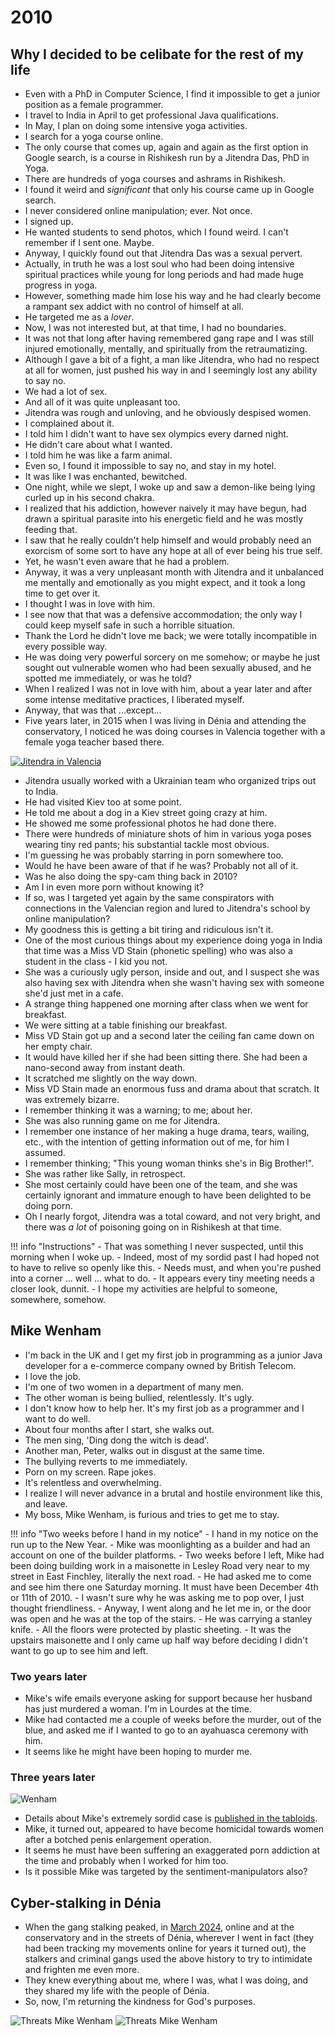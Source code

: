 # 2010

<div id="google_translate_element"></div>
<script type="text/javascript" src="//translate.google.com/translate_a/element.js?cb=googleTranslateElementInit"></script>
<script type="text/javascript">
function googleTranslateElementInit() {
  new google.translate.TranslateElement({pageLanguage: 'en'}, 'google_translate_element');
}
</script>

## Why I decided to be celibate for the rest of my life

- Even with a PhD in Computer Science, I find it impossible to get a junior position as a female programmer.
- I travel to India in April to get professional Java qualifications.
- In May, I plan on doing some intensive yoga activities.
- I search for a yoga course online.
- The only course that comes up, again and again as the first option in Google search, is a course in Rishikesh run by a Jitendra Das, PhD in Yoga.
- There are hundreds of yoga courses and ashrams in Rishikesh. 
- I found it weird and *significant* that only his course came up in Google search.
- I never considered online manipulation; ever. Not once.
- I signed up.
- He wanted students to send photos, which I found weird. I can't remember if I sent one. Maybe.
- Anyway, I quickly found out that Jitendra Das was a sexual pervert.
- Actually, in truth he was a lost soul who had been doing intensive spiritual practices while young for long periods and had made huge progress in yoga.
- However, something made him lose his way and he had clearly become a rampant sex addict with no control of himself at all.
- He targeted me as a *lover*.
- Now, I was not interested but, at that time, I had no boundaries.
- It was not that long after having remembered gang rape and I was still injured emotionally, mentally, and spiritually from the retraumatizing.
- Although I gave a bit of a fight, a man like Jitendra, who had no respect at all for women, just pushed his way in and I seemingly lost any ability to say no.
- We had a lot of sex.
- And all of it was quite unpleasant too.
- Jitendra was rough and unloving, and he obviously despised women.
- I complained about it.
- I told him I didn't want to have sex olympics every darned night.
- He didn't care about what I wanted.
- I told him he was like a farm animal.
- Even so, I found it impossible to say no, and stay in my hotel.
- It was like I was enchanted, bewitched.
- One night, while we slept, I woke up and saw a demon-like being lying curled up in his second chakra.
- I realized that his addiction, however naively it may have begun, had drawn a spiritual parasite into his energetic field and he was mostly feeding that.
- I saw that he really couldn't help himself and would probably need an exorcism of some sort to have any hope at all of ever being his true self.
- Yet, he wasn't even aware that he had a problem.
- Anyway, it was a very unpleasant month with Jitendra and it unbalanced me mentally and emotionally as you might expect, and it took a long time to get over it.
- I thought I was in love with him. 
- I see now that that was a defensive accommodation; the only way I could keep myself safe in such a horrible situation.
- Thank the Lord he didn't love me back; we were totally incompatible in every possible way.
- He was doing very powerful sorcery on me somehow; or maybe he just sought out vulnerable women who had been sexually abused, and he spotted me immediately, or was he told?
- When I realized I was not in love with him, about a year later and after some intense meditative practices, I liberated myself.
- Anyway, that was that ...except...
- Five years later, in 2015 when I was living in Dénia and attending the conservatory, I noticed he was doing courses in Valencia together with a female yoga teacher based there.

[![Jitendra in Valencia](../../content/images/jitendra-in-valencia.png)](https://www.facebook.com/events/799780983439933/)

- Jitendra usually worked with a Ukrainian team who organized trips out to India.
- He had visited Kiev too at some point.
- He told me about a dog in a Kiev street going crazy at him.
- He showed me some professional photos he had done there. 
- There were hundreds of miniature shots of him in various yoga poses wearing tiny red pants; his substantial tackle most obvious.
- I'm guessing he was probably starring in porn somewhere too.
- Would he have been aware of that if he was? Probably not all of it.
- Was he also doing the spy-cam thing back in 2010?
- Am I in even more porn without knowing it?
- If so, was I targeted yet again by the same conspirators with connections in the Valencian region and lured to Jitendra's school by online manipulation?
- My goodness this is getting a bit tiring and ridiculous isn't it.
- One of the most curious things about my experience doing yoga in India that time was a Miss VD Stain (phonetic spelling) who was also a student in the class - I kid you not.
- She was a curiously ugly person, inside and out, and I suspect she was also having sex with Jitendra when she wasn't having sex with someone she'd just met in a cafe.
- A strange thing happened one morning after class when we went for breakfast.
- We were sitting at a table finishing our breakfast. 
- Miss VD Stain got up and a second later the ceiling fan came down on her empty chair.
- It would have killed her if she had been sitting there. She had been a nano-second away from instant death.
- It scratched me slightly on the way down.
- Miss VD Stain made an enormous fuss and drama about that scratch. It was extremely bizarre.
- I remember thinking it was a warning; to me; about her.
- She was also running game on me for Jitendra. 
- I remember one instance of her making a huge drama, tears, wailing, etc., with the intention of getting information out of me, for him I assumed.
- I remember thinking; "This young woman thinks she's in Big Brother!".
- She was rather like Sally, in retrospect.
- She most certainly could have been one of the team, and she was certainly ignorant and immature enough to have been delighted to be doing porn.
- Oh I nearly forgot, Jitendra was a total coward, and not very bright, and there was *a lot* of poisoning going on in Rishikesh at that time.

!!! info "Instructions"
    - That was something I never suspected, until this morning when I woke up.
    - Indeed, most of my sordid past I had hoped not to have to relive so openly like this.
    - Needs must, and when you're pushed into a corner ... well ... what to do.
    - It appears every tiny meeting needs a closer look, dunnit.
    - I hope my activities are helpful to someone, somewhere, somehow.

## Mike Wenham

- I'm back in the UK and I get my first job in programming as a junior Java developer for a e-commerce company owned by British Telecom.
- I love the job.
- I'm one of two women in a department of many men.
- The other woman is being bullied, relentlessly. It's ugly.
- I don't know how to help her. It's my first job as a programmer and I want to do well.
- About four months after I start, she walks out.
- The men sing, 'Ding dong the witch is dead'.
- Another man, Peter, walks out in disgust at the same time.
- The bullying reverts to me immediately.
- Porn on my screen. Rape jokes.
- It's relentless and overwhelming.
- I realize I will never advance in a brutal and hostile environment like this, and leave.
- My boss, Mike Wenham, is furious and tries to get me to stay.

!!! info "Two weeks before I hand in my notice"
    - I hand in my notice on the run up to the New Year.
    - Mike was moonlighting as a builder and had an account on one of the builder platforms.
    - Two weeks before I left, Mike had been doing building work in a maisonette in Lesley Road very near to my street in East Finchley, literally the next road.
    - He had asked me to come and see him there one Saturday morning. It must have been December 4th or 11th of 2010.
    - I wasn't sure why he was asking me to pop over, I just thought friendliness.
    - Anyway, I went along and he let me in, or the door was open and he was at the top of the stairs. 
    - He was carrying a stanley knife.
    - All the floors were protected by plastic sheeting.
    - It was the upstairs maisonette and I only came up half way before deciding I didn't want to go up to see him and left.

### Two years later

- Mike's wife emails everyone asking for support because her husband has just murdered a woman. I'm in Lourdes at the time.
- Mike had contacted me a couple of weeks before the murder, out of the blue, and asked me if I wanted to go to an ayahuasca ceremony with him.
- It seems like he might have been hoping to murder me.

### Three years later

![Wenham](../../content/images/wenham.png)

- Details about Mike's extremely sordid case is [published in the tabloids](https://www.mirror.co.uk/news/uk-news/michael-wenham-dad-who-decapitated-5071160).
- Mike, it turned out, appeared to have become homicidal towards women after a botched penis enlargement operation.
- It seems he must have been suffering an exaggerated porn addiction at the time and probably when I worked for him too.
- Is it possible Mike was targeted by the sentiment-manipulators also?

## Cyber-stalking in Dénia

- When the gang stalking peaked, in [March 2024](../2024/march.md), online and at the conservatory and in the streets of Dénia, wherever I went in fact (they had been tracking my movements online for years it turned out), the stalkers and criminal gangs used the above history to try to intimidate and frighten me even more. 
- They knew everything about me, where I was, what I was doing, and they shared my life with the people of Dénia.
- So, now, I'm returning the kindness for God's purposes. 

![Threats Mike Wenham](../../content/images/threats/mike-wenham/march-threats-mike-wenham-1.png)
![Threats Mike Wenham](../../content/images/threats/mike-wenham/march-threats-mike-wenham-2.png)

